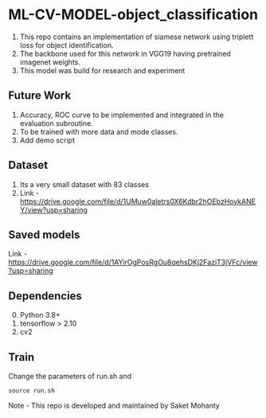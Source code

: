 # ML-CV-MODEL-object_classification

1. This repo contains an implementation of siamese network using triplett loss for object identification. <br>
2. The backbone used for this network in VGG19 having pretrained imagenet weights. <br>
3. This model was build for research and experiment

## Future Work
1. Accuracy, ROC curve to be implemented and integrated in the evaluation subroutine. <br>
2. To be trained with more data and mode classes. <br>
3. Add demo script

## Dataset
1. Its a very small dataset with 83 classes <br>
2. Link - https://drive.google.com/file/d/1UMuw0aletrs0X6Kdbr2hOEbzHoykANEY/view?usp=sharing

## Saved models
Link - https://drive.google.com/file/d/1AYirOgPosRgOu8qehsDKj2FaziT3jVFc/view?usp=sharing

## Dependencies
0. Python 3.8+ <br>
1. tensorflow > 2.10 <br>
2. cv2 <br>

## Train
Change the parameters of run.sh and
```
source run.sh
```

Note - This repo is developed and maintained by Saket Mohanty

